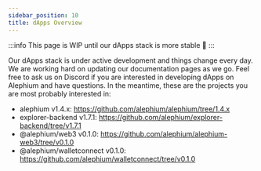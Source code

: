 ```yaml
---
sidebar_position: 10
title: dApps Overview
---
```


:::info
This page is WIP until our dApps stack is more stable 🚧
:::

Our dApps stack is under active development and things change every day. We are working hard on updating our documentation pages as we go. Feel free to ask us on Discord if you are interested in developing dApps on Alephium and have questions. In the meantime, these are the projects you are most probably interested in:

- alephium v1.4.x: https://github.com/alephium/alephium/tree/1.4.x
- explorer-backend v1.7.1: https://github.com/alephium/explorer-backend/tree/v1.7.1
- @alephium/web3 v0.1.0: https://github.com/alephium/alephium-web3/tree/v0.1.0
- @alephium/walletconnect v0.1.0: https://github.com/alephium/walletconnect/tree/v0.1.0

